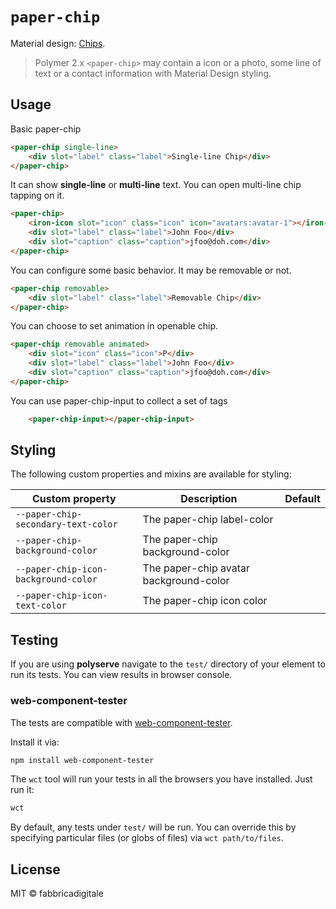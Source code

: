 `paper-chip`
===========

Material design: [Chips](https://material.io/guidelines/components/chips.html#).

> Polymer 2.x `<paper-chip>` may contain a icon or a photo, some line of text or a contact information with Material Design styling.

## Usage

Basic paper-chip
```html
<paper-chip single-line>
    <div slot="label" class="label">Single-line Chip</div>
</paper-chip>
```

It can show **single-line** or **multi-line** text. You can open multi-line chip tapping on it.
```html
<paper-chip>
    <iron-icon slot="icon" class="icon" icon="avatars:avatar-1"></iron-icon>
    <div slot="label" class="label">John Foo</div>
    <div slot="caption" class="caption">jfoo@doh.com</div>
</paper-chip>
```

You can configure some basic behavior. It may be removable or not.

```html
<paper-chip removable>
    <div slot="label" class="label">Removable Chip</div>
</paper-chip>
```

You can choose to set animation in openable chip.

```html
<paper-chip removable animated>
    <div slot="icon" class="icon">P</div>
    <div slot="label" class="label">John Foo</div>
    <div slot="caption" class="caption">jfoo@doh.com</div>
</paper-chip>
```

You can use paper-chip-input to collect a set of tags

```html
    <paper-chip-input></paper-chip-input>
```

## Styling
The following custom properties and mixins are available for styling:

Custom property | Description | Default
----------------|-------------|----------
`--paper-chip-secondary-text-color` | The paper-chip label-color |
`--paper-chip-background-color` | The paper-chip background-color |
`--paper-chip-icon-background-color` | The paper-chip avatar background-color |
`--paper-chip-icon-text-color` | The paper-chip icon color |

## Testing
If you are using **polyserve** navigate to the `test/` directory of your element to run its tests. You can view results in browser console.

### web-component-tester

The tests are compatible with [web-component-tester](https://github.com/Polymer/web-component-tester).

Install it via:

```sh
npm install web-component-tester
```

The `wct` tool will run your tests in all the browsers you have installed. Just
run it:

```sh
wct
```

By default, any tests under `test/` will be run. You can override this by
specifying particular files (or globs of files) via `wct path/to/files`.

## License
MIT © fabbricadigitale



